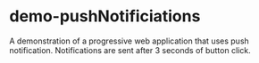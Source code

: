 # demo-pushNotificiations
A demonstration of a progressive web application that uses push notification. Notifications are sent after 3 seconds of button click.
